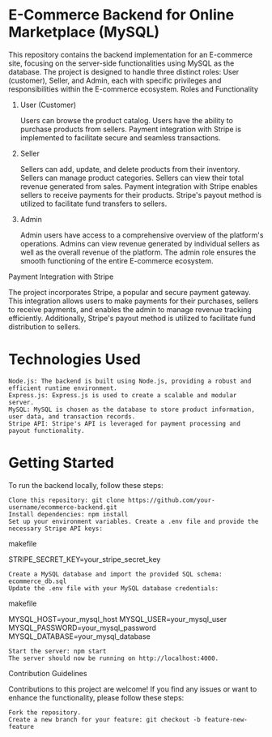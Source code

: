 # E-Commerce Backend for Online Marketplace (MySQL)

This repository contains the backend implementation for an E-commerce site, focusing on the server-side functionalities using MySQL as the database. The project is designed to handle three distinct roles: User (customer), Seller, and Admin, each with specific privileges and responsibilities within the E-commerce ecosystem.
Roles and Functionality
1. User (Customer)

    Users can browse the product catalog.
    Users have the ability to purchase products from sellers.
    Payment integration with Stripe is implemented to facilitate secure and seamless transactions.

2. Seller

    Sellers can add, update, and delete products from their inventory.
    Sellers can manage product categories.
    Sellers can view their total revenue generated from sales.
    Payment integration with Stripe enables sellers to receive payments for their products.
    Stripe's payout method is utilized to facilitate fund transfers to sellers.

3. Admin

    Admin users have access to a comprehensive overview of the platform's operations.
    Admins can view revenue generated by individual sellers as well as the overall revenue of the platform.
    The admin role ensures the smooth functioning of the entire E-commerce ecosystem.

Payment Integration with Stripe

The project incorporates Stripe, a popular and secure payment gateway. This integration allows users to make payments for their purchases, sellers to receive payments, and enables the admin to manage revenue tracking efficiently. Additionally, Stripe's payout method is utilized to facilitate fund distribution to sellers.
# Technologies Used

    Node.js: The backend is built using Node.js, providing a robust and efficient runtime environment.
    Express.js: Express.js is used to create a scalable and modular server.
    MySQL: MySQL is chosen as the database to store product information, user data, and transaction records.
    Stripe API: Stripe's API is leveraged for payment processing and payout functionality.

# Getting Started

To run the backend locally, follow these steps:

    Clone this repository: git clone https://github.com/your-username/ecommerce-backend.git
    Install dependencies: npm install
    Set up your environment variables. Create a .env file and provide the necessary Stripe API keys:

makefile

STRIPE_SECRET_KEY=your_stripe_secret_key

    Create a MySQL database and import the provided SQL schema: ecommerce_db.sql
    Update the .env file with your MySQL database credentials:

makefile

MYSQL_HOST=your_mysql_host
MYSQL_USER=your_mysql_user
MYSQL_PASSWORD=your_mysql_password
MYSQL_DATABASE=your_mysql_database

    Start the server: npm start
    The server should now be running on http://localhost:4000.

Contribution Guidelines

Contributions to this project are welcome! If you find any issues or want to enhance the functionality, please follow these steps:

    Fork the repository.
    Create a new branch for your feature: git checkout -b feature-new-feature